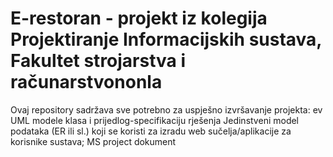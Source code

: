 # E-restoran - projekt iz kolegija Projektiranje Informacijskih sustava, Fakultet strojarstva i računarstvononla
Ovaj repository sadržava sve potrebno za uspješno izvršavanje projekta:
ev
UML modele klasa i  prijedlog-specifikaciju rješenja
Jedinstveni model podataka (ER ili sl.) koji se koristi za izradu web sučelja/aplikacije za korisnike sustava;
MS project dokument

